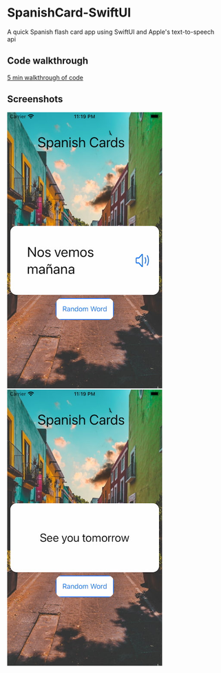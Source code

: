 # SpanishCard-SwiftUI
A quick Spanish flash card app using SwiftUI and Apple's text-to-speech api

## Code walkthrough

[5 min walkthrough of code](https://youtu.be/SZt4xzocLZw)

## Screenshots

![esEx](/readmesrc/exEs.jpg)
![enEx](/readmesrc/exEn.jpg)


